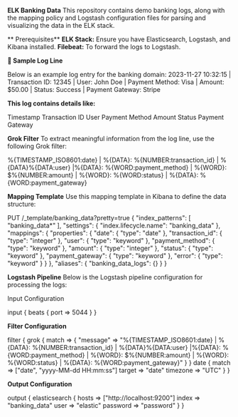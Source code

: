 **ELK Banking Data**
This repository contains demo banking logs, along with the mapping policy and Logstash configuration files for parsing and visualizing the data in the ELK stack.

** Prerequisites**
**ELK Stack:** Ensure you have Elasticsearch, Logstash, and Kibana installed.
**Filebeat:** To forward the logs to Logstash.

**📄 Sample Log Line**

Below is an example log entry for the banking domain:
2023-11-27 10:32:15 | Transaction ID: 12345 | User: John Doe | Payment Method: Visa | Amount: $50.00 | Status: Success | Payment Gateway: Stripe

**This log contains details like:**

Timestamp
Transaction ID
User
Payment Method
Amount
Status
Payment Gateway

**Grok Filter**
To extract meaningful information from the log line, use the following Grok filter:

%{TIMESTAMP_ISO8601:date} \| %{DATA}: %{NUMBER:transaction_id} \| %{DATA}%{DATA:user} \|%{DATA}: %{WORD:payment_method} \| %{WORD}: \$%{NUMBER:amount} \| %{WORD}: %{WORD:status} \| %{DATA}: %{WORD:payment_gateway}

**Mapping Template**
Use this mapping template in Kibana to define the data structure:

PUT /_template/banking_data?pretty=true
{
  "index_patterns": [
    "banking_data*"
  ],
  "settings": {
    "index.lifecycle.name": "banking_data"
  },
  "mappings": {
    "properties": {
      "date": {
        "type": "date"
      },
      "transaction_id": {
        "type": "integer"
      },
      "user": {
        "type": "keyword"
      },
      "payment_method": {
        "type": "keyword"
      },
      "amount": {
        "type": "integer"
      },
      "status": {
        "type": "keyword"
      },
      "payment_gateway": {
        "type": "keyword"
      },
      "error": {
        "type": "keyword"
      }
    }
  },
  "aliases": {
    "banking_data_logs": {}
  }
}


**Logstash Pipeline**
Below is the Logstash pipeline configuration for processing the logs:

Input Configuration

input {
  beats {
    port => 5044
  }
}


**Filter Configuration**

filter {
  grok {
    match => {
      "message" => "%{TIMESTAMP_ISO8601:date} \| %{DATA}: %{NUMBER:transaction_id} \| %{DATA}%{DATA:user} \|%{DATA}: %{WORD:payment_method} \| %{WORD}: \$%{NUMBER:amount} \| %{WORD}: %{WORD:status} \| %{DATA}: %{WORD:payment_gateway}"
    }
  }
  date {
    match => ["date", "yyyy-MM-dd HH:mm:ss"]
    target => "date"
    timezone => "UTC"
  }
}


**Output Configuration**

output {
  elasticsearch {
    hosts => ["http://localhost:9200"]
    index => "banking_data"
    user => "elastic"
    password => "password"
  }
}


